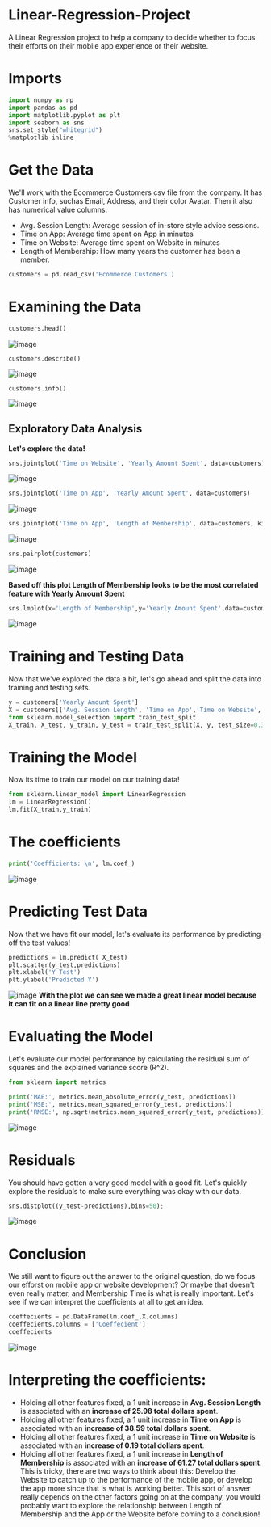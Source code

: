# Linear-Regression-Project
A Linear Regression project to help a company to decide whether to focus their efforts on their mobile app experience or their website.
# Imports
```python
import numpy as np
import pandas as pd
import matplotlib.pyplot as plt
import seaborn as sns
sns.set_style("whitegrid")
%matplotlib inline
```
# Get the Data

We'll work with the Ecommerce Customers csv file from the company. It has Customer info, suchas Email, Address, and their color Avatar. Then it also has numerical value columns:

* Avg. Session Length: Average session of in-store style advice sessions.
* Time on App: Average time spent on App in minutes
* Time on Website: Average time spent on Website in minutes
* Length of Membership: How many years the customer has been a member.
```python
customers = pd.read_csv('Ecommerce Customers')
```
# Examining the Data
```python
customers.head()
```
![image](https://github.com/yash-kh/Linear-Regression-Project/blob/master/Plots/8.PNG?raw=true)
```
customers.describe()
```
![image](https://github.com/yash-kh/Linear-Regression-Project/blob/master/Plots/9.PNG?raw=true)
```
customers.info()
```
![image](https://github.com/yash-kh/Linear-Regression-Project/blob/master/Plots/10.PNG?raw=true)

## Exploratory Data Analysis

**Let's explore the data!**
```python
sns.jointplot('Time on Website', 'Yearly Amount Spent', data=customers)
```
![image](https://raw.githubusercontent.com/yash-kh/Linear-Regression-Project/master/Plots/TOM-YAS.png)
```python
sns.jointplot('Time on App', 'Yearly Amount Spent', data=customers)
```
![image](https://github.com/yash-kh/Linear-Regression-Project/blob/master/Plots/2.png?raw=true)
```python
sns.jointplot('Time on App', 'Length of Membership', data=customers, kind='hex')
```
![image](https://github.com/yash-kh/Linear-Regression-Project/blob/master/Plots/3.png?raw=true)
```python
sns.pairplot(customers)
```
![image](https://github.com/yash-kh/Linear-Regression-Project/blob/master/Plots/4.png?raw=true)

 **Based off this plot Length of Membership looks to be the most correlated feature with Yearly Amount Spent**
 ```python
 sns.lmplot(x='Length of Membership',y='Yearly Amount Spent',data=customers)
 ```
 ![image](https://github.com/yash-kh/Linear-Regression-Project/blob/master/Plots/5.png?raw=true)
 # Training and Testing Data

Now that we've explored the data a bit, let's go ahead and split the data into training and testing sets.
```python
y = customers['Yearly Amount Spent']
X = customers[['Avg. Session Length', 'Time on App','Time on Website', 'Length of Membership']]
from sklearn.model_selection import train_test_split
X_train, X_test, y_train, y_test = train_test_split(X, y, test_size=0.3, random_state=101)
```
# Training the Model

Now its time to train our model on our training data!
```python
from sklearn.linear_model import LinearRegression
lm = LinearRegression()
lm.fit(X_train,y_train)
```
# The coefficients
```python
print('Coefficients: \n', lm.coef_)
```
![image](https://github.com/yash-kh/Linear-Regression-Project/blob/master/Plots/11.PNG?raw=true)
# Predicting Test Data
Now that we have fit our model, let's evaluate its performance by predicting off the test values!
```python
predictions = lm.predict( X_test)
plt.scatter(y_test,predictions)
plt.xlabel('Y Test')
plt.ylabel('Predicted Y')
```
![image](https://github.com/yash-kh/Linear-Regression-Project/blob/master/Plots/6.png?raw=true)
 **With the plot we can see we made a great linear model because it can fit on a linear line pretty good**
 # Evaluating the Model

Let's evaluate our model performance by calculating the residual sum of squares and the explained variance score (R^2).
```python
from sklearn import metrics

print('MAE:', metrics.mean_absolute_error(y_test, predictions))
print('MSE:', metrics.mean_squared_error(y_test, predictions))
print('RMSE:', np.sqrt(metrics.mean_squared_error(y_test, predictions)))
```
![image](https://github.com/yash-kh/Linear-Regression-Project/blob/master/Plots/12.PNG?raw=true)
# Residuals

You should have gotten a very good model with a good fit. Let's quickly explore the residuals to make sure everything was okay with our data. 
```python
sns.distplot((y_test-predictions),bins=50);
```
![image](https://github.com/yash-kh/Linear-Regression-Project/blob/master/Plots/7.png?raw=true)
# Conclusion
We still want to figure out the answer to the original question, do we focus our efforst on mobile app or website development? Or maybe that doesn't even really matter, and Membership Time is what is really important.  Let's see if we can interpret the coefficients at all to get an idea.
```python
coeffecients = pd.DataFrame(lm.coef_,X.columns)
coeffecients.columns = ['Coeffecient']
coeffecients
```
![image](https://github.com/yash-kh/Linear-Regression-Project/blob/master/Plots/13.PNG?raw=true)
# Interpreting the coefficients:

- Holding all other features fixed, a 1 unit increase in **Avg. Session Length** is associated with an **increase of 25.98 total dollars spent**.
- Holding all other features fixed, a 1 unit increase in **Time on App** is associated with an **increase of 38.59 total dollars spent**.
- Holding all other features fixed, a 1 unit increase in **Time on Website** is associated with an **increase of 0.19 total dollars spent**.
- Holding all other features fixed, a 1 unit increase in **Length of Membership** is associated with an **increase of 61.27 total dollars spent**.
This is tricky, there are two ways to think about this: Develop the Website to catch up to the performance of the mobile app, or develop the app more since that is what is working better. This sort of answer really depends on the other factors going on at the company, you would probably want to explore the relationship between Length of Membership and the App or the Website before coming to a conclusion!
